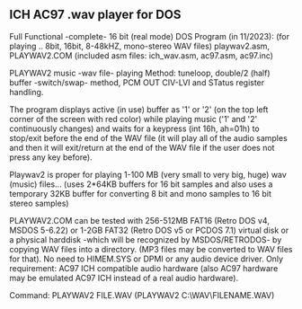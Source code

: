 ICH AC97 .wav player for DOS
----------------------------
Full Functional -complete- 16 bit (real mode) DOS Program (in 11/2023): 
(for playing .. 8bit, 16bit, 8-48kHZ, mono-stereo WAV files) 
playwav2.asm, PLAYWAV2.COM (included asm files: ich_wav.asm, ac97.asm, ac97.inc)

PLAYWAV2 music -wav file- playing Method: tuneloop, double/2 (half) buffer -switch/swap- method, PCM OUT CIV-LVI and STatus register handling.

The program displays active (in use) buffer as '1' or '2' (on the top left corner of the screen with red color) while playing music ('1' and '2' continuously changes) and waits for a keypress (int 16h, ah=01h) to stop/exit before the end of the WAV file (it will play all of the audio samples and then it will exit/return at the end of the WAV file if the user does not press any key before).

Playwav2 is proper for playing 1-100 MB (very small to very big, huge) wav (music) files... (uses 2*64KB buffers for 16 bit samples and also uses a temporary 32KB buffer for converting 8 bit and mono samples to 16 bit stereo samples)

PLAYWAV2.COM can be tested with 256-512MB FAT16 (Retro DOS v4, MSDOS 5-6.22) or 1-2GB FAT32 (Retro DOS v5 or PCDOS 7.1) virtual disk or a physical harddisk -which will be recognized by MSDOS/RETRODOS- by copying WAV files into a directory. (MP3 files may be converted to WAV files for that). No need to HIMEM.SYS or DPMI or any audio device driver. Only requirement: AC97 ICH compatible audio hardware (also AC97 hardware may be emulated AC97 ICH instead of a real audio hardware). 

Command: PLAYWAV2 FILE.WAV (PLAYWAV2 C:\WAV\FILENAME.WAV)
